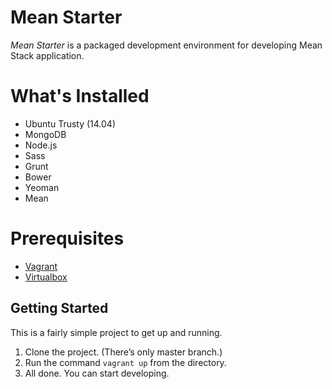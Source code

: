 # Mean Starter

*Mean Starter* is a packaged development environment for developing Mean Stack application.  

# What's Installed

+ Ubuntu Trusty (14.04)
+ MongoDB
+ Node.js
+ Sass
+ Grunt
+ Bower
+ Yeoman
+ Mean

# Prerequisites

+ [Vagrant](http://www.vagrantup.com/downloads.html)
+ [Virtualbox](https://www.virtualbox.org/wiki/Downloads)

## Getting Started

This is a fairly simple project to get up and running.  

1. Clone the project.  (There’s only master branch.)
2. Run the command `vagrant up` from the directory.
3. All done. You can start developing.

